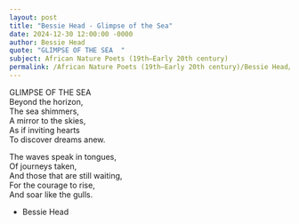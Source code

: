 ```yaml
---
layout: post
title: "Bessie Head - Glimpse of the Sea"
date: 2024-12-30 12:00:00 -0000
author: Bessie Head
quote: "GLIMPSE OF THE SEA  "
subject: African Nature Poets (19th–Early 20th century)
permalink: /African Nature Poets (19th–Early 20th century)/Bessie Head/Bessie Head - Glimpse of the Sea
---
```


GLIMPSE OF THE SEA  
Beyond the horizon,  
The sea shimmers,  
A mirror to the skies,  
As if inviting hearts  
To discover dreams anew.  

The waves speak in tongues,  
Of journeys taken,  
And those that are still waiting,  
For the courage to rise,  
And soar like the gulls.  


- Bessie Head
